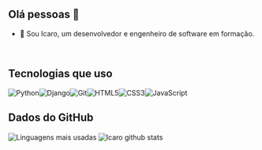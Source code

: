 ## Olá pessoas 👋

- 🍂 Sou Icaro, um desenvolvedor e engenheiro de software em formação.
<br>


 ## Tecnologias que uso

<div style="display: flex;">
  <img src="https://img.shields.io/badge/Python-0a2138?style=for-the-badge&logo=python" alt="Python">
  <img src="https://img.shields.io/badge/Django-092E20?style=for-the-badge&logo=django&logoColor=white" alt="Django">
  <img src="https://img.shields.io/badge/Git-592a13?style=for-the-badge&logo=git" alt="Git">
  <img src="https://img.shields.io/badge/HTML5-E34F26?style=for-the-badge&logo=html5&logoColor=white" alt="HTML5">
  <img src="https://img.shields.io/badge/-CSS3-1572B6?style=for-the-badge&logo=css&logoColor=white" alt="CSS3">
  <img src="https://img.shields.io/badge/JavaScript-F7DF1E?style=for-the-badge&logo=javascript&logoColor=black" alt="JavaScript">
</div>

## Dados do GitHub
 
 <img align="center" src="https://github-readme-stats.vercel.app/api/top-langs/?username=Icaro-Cavalcante&layout=compact&theme=radical" alt="Linguagens mais usadas"/>
 <img align="center" src="https://github-readme-stats.vercel.app/api?username=Icaro-Cavalcante&show_icons=true&theme=radical&line_height=27" alt="Icaro github stats"/>
